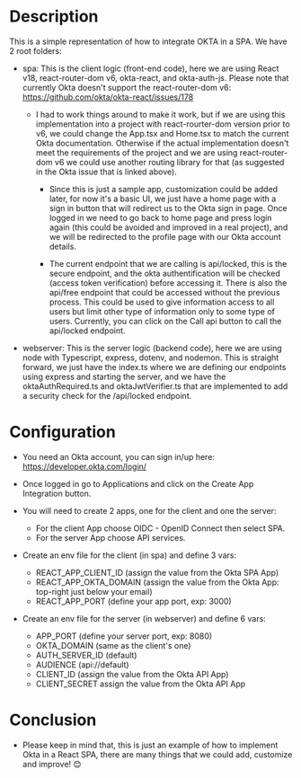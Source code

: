 # Description

This is a simple representation of how to integrate OKTA in a SPA.
We have 2 root folders:

- spa: This is the client logic (front-end code), here we are using React v18, react-router-dom v6, okta-react, and okta-auth-js.
  Please note that currently Okta doesn't support the react-router-dom v6: https://github.com/okta/okta-react/issues/178 
    - I had to work things around to make it work, but if we are using this implementation into a project with react-rourter-dom version prior to v6, we could change the App.tsx and Home.tsx to match the current Okta documentation. 
    Otherwise if the actual implementation doesn't meet the requirements of the project and we are using react-router-dom v6 we could use another routing library for that (as suggested in the Okta issue that is linked above).

      - Since this is just a sample app, customization could be added later, for now it's a basic UI, we just have a home page with a sign in button that will redirect us to the Okta sign in page. Once logged in we need to go back to home page and press login again (this could be avoided and improved in a real project), and we will be redirected to the profile page with our Okta account details.

      - The current endpoint that we are calling is api/locked, this is the secure endpoint, and the okta authentification will be checked (access token verification) before accessing it. There is also the api/free endpoint that could be accessed without the previous process. This could be used to give information access to all users but limit other type of information only to some type of users. 
      Currently, you can click on the Call api button to call the api/locked endpoint.

- webserver: This is the server logic (backend code), here we are using node with Typescript, express, dotenv, and nodemon.
This is straight forward, we just have the index.ts where we are defining our endpoints using express and starting the server, and we have the oktaAuthRequired.ts and oktaJwtVerifier.ts that are implemented to add a security check for the /api/locked endpoint.

# Configuration
- You need an Okta account, you can sign in/up here: https://developer.okta.com/login/
- Once logged in go to Applications and click on the Create App Integration button.
- You will need to create 2 apps, one for the client and one the server:

    - For the client App choose OIDC - OpenID Connect then select SPA.
    - For the server App choose API services.

- Create an env file for the client (in spa) and define 3 vars:
    - REACT_APP_CLIENT_ID (assign the value from the Okta SPA App)
    - REACT_APP_OKTA_DOMAIN (assign the value from the Okta App: top-right just below your email)
    - REACT_APP_PORT (define your app port, exp: 3000)

- Create an env file for the server (in webserver) and define 6 vars:

    - APP_PORT (define your server port, exp: 8080)
    - OKTA_DOMAIN (same as the client's one)
    - AUTH_SERVER_ID (default)
    - AUDIENCE (api://default)
    - CLIENT_ID (assign the value from the Okta API App)
    - CLIENT_SECRET assign the value from the Okta API App
# Conclusion
- Please keep in mind that, this is just an example of how to implement Okta in a React SPA, there are many things that we could add, customize and improve! 😊
